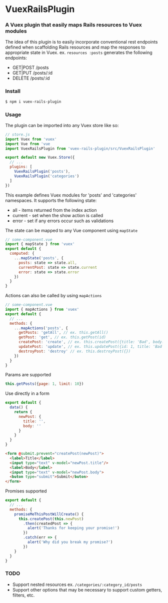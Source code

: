 # VuexRailsPlugin

### A Vuex plugin that easily maps Rails resources to Vuex modules

The idea of this plugin is to easily incorporate conventional rest endpoints defined when scaffolding Rails resources and map the responses to appropriate state in Vuex. ex. `resources :posts` generates the following endpoints:

 * GET|POST /posts
 * GET|PUT /posts/:id
 * DELETE /posts/:id

### Install

```bash
$ npm i vuex-rails-plugin
```

### Usage

The plugin can be imported into any Vuex store like so:

```js
// store.js
import Vuex from 'vuex'
import Vue from 'vue
import VuexRailsPlugin from 'vuex-rails-plugin/src/VuexRailsPlugin'

export default new Vuex.Store({
  // ...
  plugins: [
    VuexRailsPlugin('posts'),
    VuexRailsPlugin('categories')
  ]
})
```

This example defines Vuex modules for 'posts' and 'categories' namespaces.
It supports the following state:

 * all - items returned from the index action
 * current - set when the show action is called
 * error - set if any errors occur such as validations
 
The state can be mapped to any Vue component using `mapState`

```js
// some-component.vue
import { mapState } from 'vuex'
export default {
  computed: {
    ...mapState('posts', {
      posts: state => state.all,
      currentPost: state => state.current
      error: state => state.error
    })
  }
}

```


Actions can also be called by using `mapActions`

```js
// some-component.vue
import { mapActions } from 'vuex'
export default {
  // ...
  methods: {
    ...mapActions('posts', {
      getPosts: 'getAll', // ex. this.getAll()
      getPost: 'get', // ex. this.getPost(id)
      createPost: 'create', // ex. this.createPost({title: 'Bad', body: 'Ass'})
      updatePost: 'update', // ex. this.updatePost({id: 1, title: 'Bad', body: 'Mama Jama'})
      destroyPost: 'destroy' // ex. this.destroyPost({})
    })
  }
}
```

Params are supported

```js
this.getPosts({page: 1, limit: 10})
```

Use directly in a form

```js
export default {
  data() {
    return {
      newPost: {
        title: '',
        body: ''
      }
    }
  }
}
```

```html
<form @submit.prevent="createPost(newPost)">
  <label>Title</label>
  <input type="text" v-model="newPost.title"/>
  <label>Body</label>
  <input type="text" v-model="newPost.body">
  <buton type="submit">Submit</buton>
</form>
```

Promises supported

```js
export default {
  // ...
  methods: {
    promiseMeThisPostWillCreate() {
      this.createPost(this.newPost)
        .then(createdPost => {
          alert('Thanks for keeping your promise!')
        })
        .catch(err => {
          alert('Why did you break my promise?')
        })
    }
  }
}
```

### TODO

* Support nested resources ex. `/categories/:category_id/posts`
* Support other options that may be necessary to support custom getters, filters, etc.